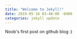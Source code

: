 ```yaml
---
title: "Welcome to Jekyll!"
date: 2019-05-16 03:48:00 -0400
categories: jekyll update
---
```


Noob's first post on github blog :)
